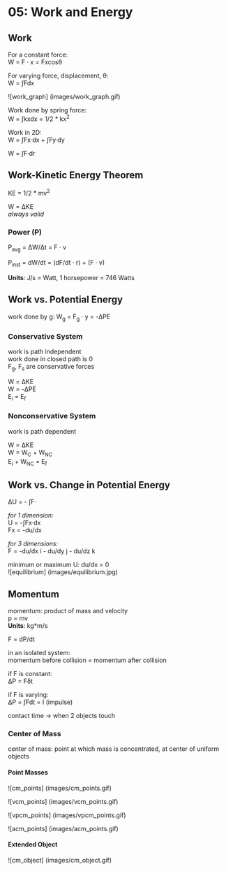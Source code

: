 # 05: Work and Energy

## Work

For a constant force:  
W = F &middot; x = Fxcos&theta;

For varying force, displacement, &theta;:  
W = &int;Fdx  

![work_graph] (images/work_graph.gif)

Work done by spring force:  
W = &int;kxdx = 1/2 * kx<sup>2</sup>

Work in 2D:  
W = &int;Fx&middot;dx + &int;Fy&middot;dy  

W = &int;F&middot;dr  

## Work-Kinetic Energy Theorem

KE = 1/2 * mv<sup>2</sup>

W = &Delta;KE  
*always valid*

### Power (P)

P<sub>avg</sub> = &Delta;W/&Delta;t = F &middot; v 

P<sub>inst</sub> = dW/dt = (dF/dt &middot; r) + (F &middot; v)

**Units**: J/s = Watt, 1 horsepower = 746 Watts

## Work vs. Potential Energy

work done by g: W<sub>g</sub> = F<sub>g</sub> &middot; y = -&Delta;PE

### Conservative System 

work is path independent  
work done in closed path is 0  
F<sub>g</sub>, F<sub>s</sub> are conservative forces 

W = &Delta;KE  
W = -&Delta;PE  
E<sub>i</sub> = E<sub>f</sub>

### Nonconservative System

work is path dependent  

W = &Delta;KE  
W = W<sub>C</sub> + W<sub>NC</sub>  
E<sub>i</sub> + W<sub>NC</sub> = E<sub>f</sub>

## Work vs. Change in Potential Energy

&Delta;U = - &int;F&middot;  

*for 1 dimension:*  
U = -&int;Fx&middot;dx  
Fx = -du/dx

*for 3 dimensions:*  
F = -du/dx i - du/dy j - du/dz k  

minimum or maximum U: du/dx = 0  
![equilibrium] (images/equilibrium.jpg)

## Momentum

momentum: product of mass and velocity  
p = mv  
**Units**: kg*m/s

F = dP/dt  

in an isolated system:  
momentum before collision = momentum after collision 

if F is constant:  
&Delta;P = F&delta;t  

if F is varying:  
&Delta;P = &int;Fdt = I (impulse)

contact time -> when 2 objects touch

### Center of Mass

center of mass: point at which mass is concentrated, at center of uniform objects 

#### Point Masses 

![cm_points] (images/cm_points.gif)

![vcm_points] (images/vcm_points.gif)

![vpcm_points] (images/vpcm_points.gif)

![acm_points] (images/acm_points.gif)

#### Extended Object 

![cm_object] (images/cm_object.gif)
